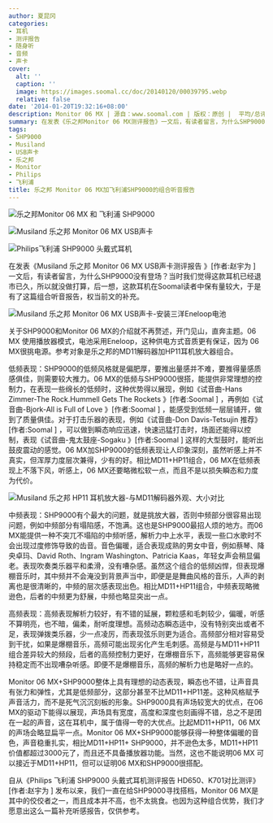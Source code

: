 ```yaml
---
author: 夏昆冈
categories:
- 耳机
- 测评报告
- 随身听
- 音频
- 声卡
cover:
  alt: ''
  caption: ''
  image: https://images.soomal.cc/doc/20140120/00039795.webp
  relative: false
date: '2014-01-20T19:32:16+08:00'
description: Monitor 06 MX | 源自：www.soomal.com | 版权：原创 |  平均/总评分：09.32/205
summary: 在发表《乐之邦Monitor 06 MX测评报告》一文后，有读者留言，为什么SHP9000没有登场？当时我们觉得这款耳机已经退市已久，所以就没做打算，后一想，这款耳机在Soomal读者中保有量较大，于是有了这篇组合听音报告，权当前文的补充。
tags:
- SHP9000
- Musiland
- USB声卡
- 乐之邦
- Monitor
- Philips
- 飞利浦
title: 乐之邦 Monitor 06 MX加飞利浦SHP9000的组合听音报告
---
```


![乐之邦Monitor 06 MX 和 飞利浦 SHP9000](https://images.soomal.cc/doc/20140120/00039795.webp)



![Musiland 乐之邦 Monitor 06 MX USB声卡](https://images.soomal.cc/doc/20131129/00037936_01.webp)



![Philips飞利浦 SHP9000 头戴式耳机](https://images.soomal.cc/doc/20100908/00007108_01.webp)



在发表《Musiland 乐之邦 Monitor 06 MX USB声卡测评报告 》[作者:赵宇为 ]
一文后，有读者留言，为什么SHP9000没有登场？当时我们觉得这款耳机已经退市已久，所以就没做打算，后一想，这款耳机在Soomal读者中保有量较大，于是有了这篇组合听音报告，权当前文的补充。

![Musiland 乐之邦 Monitor 06 MX USB声卡-安装三洋Eneloop电池](https://images.soomal.cc/doc/20140101/00039154_01.webp)




关于SHP9000和Monitor 06 MX的介绍就不再赘述，开门见山，直奔主题。06 MX 使用播放器模式，电池采用Eneloop，这种供电方式音质更有保证，因为 06 MX很挑电源。参考对象是乐之邦的MD11解码器加HP11耳机放大器组合。

低频表现：SHP9000的低频风格就是偏肥厚，要推出量感并不难，要推得量感质感俱佳，则需要较大推力。06 MX的低频与SHP9000很搭，能提供非常理想的控制力，在表现一些绵长的低频时，这种优势得以展现，例如《试音曲-Hans Zimmer-The Rock.Hummell Gets The Rockets 》[作者:Soomal ]
，再例如《试音曲-Bjork-All is Full of Love 》[作者:Soomal ]
，能感受到低频一层层铺开，做到了质量俱佳。对于打击乐器的表现，例如《试音曲-Don Davis-Tetsujin  推荐》[作者:Soomal ]
，可以做到瞬态响应迅速，快速迅猛打击时，场面还能得以控制，表现《试音曲-鬼太鼓座-Sogaku 》[作者:Soomal ]
这样的大型鼓时，能听出鼓皮震动的感觉。06 MX加SHP9000的低频表现让人印象深刻，虽然听感上并不真实，但浑厚力度层次兼得，少有的好。相比MD11+HP11组合，06 MX在低频表现上不落下风，听感上，06 MX还要略微松软一点，而且不是以损失瞬态和力度为代价。

![Musiland 乐之邦 HP11 耳机放大器-与MD11解码器外观、大小对比](https://images.soomal.cc/doc/20100924/00007348_01.webp)




中频表现：SHP9000有个最大的问题，就是挑放大器，否则中频部分很容易出现问题，例如中频部分有塌陷感，不饱满。这也是SHP9000最招人烦的地方。而06 MX能提供一种不突兀不塌陷的中频听感，解析力中上水平，表现一些口水歌时不会出现过度修饰导致的齿音。音色偏暖，适合表现成熟的男女中音，例如蔡琴、降央卓玛、David Roth、Ingram Washington、Patricia Kaas，年轻女声会稍显偏老。表现吹奏类乐器平和柔滑，没有嘈杂感。虽然这个组合的低频凶悍，但表现爆棚音乐时，其中频并不会淹没到背景声当中，即便是是舞曲风格的音乐，人声的剥离也是很清晰的，中频的层次感表现出色。相比MD11+HP11组合，中频表现略微逊色，后者的中频更为舒展，中频也略显突出一点。

高频表现：高频表现解析力较好，有不错的延展，颗粒感和毛刺较少，偏暖，听感不算明亮，也不暗，偏柔，耐听度理想。高频动态瞬态适中，没有特别突出或者不足，表现弹拨类乐器，少一点凌厉，而表现弦乐则更为适合。高频部分相对容易受到干扰，如果是爆棚音乐，高频可能出现劣化产生毛刺感。高频是与MD11+HP11组合差异较大的频段，后者的高频控制力更好，在爆棚音乐下，高频能够更容易保持稳定而不出现嘈杂听感。即便不是爆棚音乐，高频的解析力也是略好一点的。

Monitor 06 MX+SHP9000整体上具有理想的动态表现，瞬态也不错，让声音具有张力和弹性，尤其是低频部分，这部分甚至不比MD11+HP11差。这种风格赋予声音活力，而不是死气沉沉刻板的形象。SHP9000具有声场较宽大的优点，在06 MX的驱动下能得以展现，声场具有宽度，高度和深度也刻画得不错，总之不是团在一起的声音，这在耳机中，属于值得一夸的大优点。比起MD11+HP11，06 MX的声场会略显扁平一点。Monitor 06 MX+SHP9000能够获得一种整体偏暖的音色，声音稳重扎实，相比MD11+HP11+ SHP9000，并不逊色太多，MD11+HP11价值都超过3000元了，而且还不具备播放器功能。当然，这也不能说明06 MX 可以接近于MD11+HP11，但可以证明06 MX和SHP9000很搭配。

自从《Philips 飞利浦 SHP9000 头戴式耳机测评报告 HD650、K701对比测评》[作者:赵宇为 ]
发布以来，我们一直在给SHP9000寻找搭档，Monitor 06 MX是其中的佼佼者之一，而且成本并不高，也不太挑食。也因为这种组合优势，我们才愿意出这么一篇补充听感报告，仅供参考。